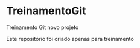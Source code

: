 TreinamentoGit
==============

Treinamento Git novo projeto

Este repositório foi criado apenas para treinamento
